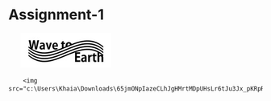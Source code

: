 # Assignment-1

<div class="header_navbar">
        <ul class="navbar" style="list-style: none;">
            <li><a href="index.html" target="_blank"><img src="wavetoearthlogo.png" alt="wave to earth" title="wave to earth"></a></li>
        </ul>
        </div>

        <img src="c:\Users\Khaia\Downloads\65jmONpIazeCLhJgHMrtMDpUHsLr6tJu3Jx_pKRpRxudV0P2FZ05HZuyw651531MzEXMP49VQxz3Cbd769YZDQ.webp">